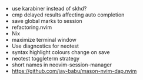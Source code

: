 - use karabiner instead of skhd?
- cmp delayed results affecting auto completion
- save global marks to session
- refactoring.nvim
- Nix
- maximize terminal window
- Use diagnostics for neotest
- syntax highlight colours change on save
- neotest toggleterm strategy
- short names in neovim-session-manager
- https://github.com/jay-babu/mason-nvim-dap.nvim
